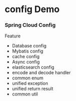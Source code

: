 # config Demo

### Spring Cloud Config

Feature

* Database config
* Mybatis config
* cache config
* Async config
* elasticsearch config
* encode and decode handler
* common enum
* unified exception
* unified return result
* common util


